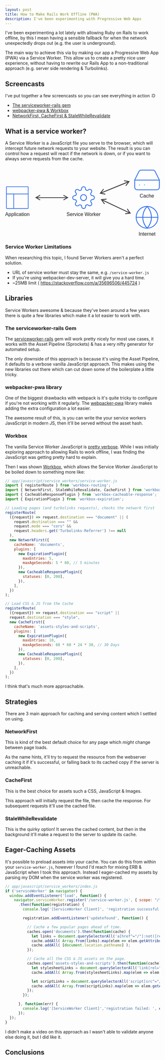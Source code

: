 ```yaml
---
layout: post
title: How to Make Rails Work Offline (PWA)
description: I've been experimenting with Progressive Web Apps
---
```


I've been experimenting a lot lately with allowing Ruby on Rails to work offline, by this I mean having a sensible fallback for when the network unexpectedly drops out (e.g. the user is underground).

The main way to achieve this via by making our app a Progressive Web App (PWA) via a Service Worker. This allow us to create a pretty nice user experience, without having to rewrite our Rails App to a non-traditional approach (e.g. server side rendering & Turbolinks).

## Screencasts

I've put together a few screencasts so you can see everything in action :D

- [The serviceworker-rails gem](https://www.youtube.com/watch?v=EKa6IOBRnHI)
- [webpacker-pwa & Workbox](https://www.youtube.com/watch?v=c9slVBXsXyo)
- [NetworkFirst, CacheFirst & StaleWhileRevalidate](https://www.youtube.com/watch?v=iL7erF3t83o)

## What is a service worker?

A Service Worker is a JavaScript file you serve to the browser, which will intercept future network requests to your website. The result is you can control how a request will react if the network is down, or if you want to always serve requests from the cache.

<svg width="960px" height="441px" viewBox="0 0 960 441" version="1.1" xmlns="http://www.w3.org/2000/svg" xmlns:xlink="http://www.w3.org/1999/xlink">
    <g id="Page-1" stroke="none" stroke-width="1" fill="none" fill-rule="evenodd">
        <g id="service-worker" transform="translate(0.000000, 3.000000)">
            <g id="Application" transform="translate(0.000000, 128.000000)">
                <g id="Group" transform="translate(0.000000, 151.000000)" fill="currentColor" fill-rule="nonzero" font-family="Helvetica" font-size="31" font-weight="normal">
                    <text id="Application">
                        <tspan x="0" y="30">Application</tspan>
                    </text>
                </g>
                <g id="layout" stroke-linecap="round" stroke-linejoin="round" transform="translate(8.000000, 0.000000)" stroke="#3271F0" stroke-width="4">
                    <rect id="Rectangle" x="0" y="0" width="135" height="135" rx="2"></rect>
                    <line x1="0" y1="45" x2="135" y2="45" id="Path"></line>
                    <line x1="45" y1="135" x2="45" y2="45" id="Path"></line>
                </g>
            </g>
            <g id="Service-Worker" transform="translate(381.000000, 128.000000)">
                <g id="Group" transform="translate(0.000000, 151.000000)" fill="currentColor" fill-rule="nonzero" font-family="Helvetica" font-size="31" font-weight="normal">
                    <text id="Service-Worker">
                        <tspan x="0" y="30">Service Worker</tspan>
                    </text>
                </g>
                <g id="settings" stroke-linecap="round" stroke-linejoin="round" transform="translate(38.000000, 0.000000)" stroke="#3271F0" stroke-width="5">
                    <circle id="Oval" cx="67.5" cy="67.5" r="18.5"></circle>
                    <path d="M112.909091,85.9090909 C111.237874,89.69578 112.039778,94.1183996 114.934091,97.0772727 L115.302273,97.4454545 C117.606809,99.7474286 118.9017,102.871114 118.9017,106.128409 C118.9017,109.385704 117.606809,112.50939 115.302273,114.811364 C113.000299,117.1159 109.876613,118.410791 106.619318,118.410791 C103.362023,118.410791 100.238338,117.1159 97.9363636,114.811364 L97.5681818,114.443182 C94.6093087,111.548868 90.1866891,110.746965 86.4,112.418182 C82.6907485,114.007919 80.2797315,117.648555 80.2636364,121.684091 L80.2636364,122.727273 C80.2636364,129.505313 74.7689492,135 67.9909091,135 C61.212869,135 55.7181818,129.505313 55.7181818,122.727273 L55.7181818,122.175 C55.620961,118.018662 52.9928495,114.344173 49.0909091,112.909091 C45.30422,111.237874 40.8816004,112.039778 37.9227273,114.934091 L37.5545455,115.302273 C35.2525714,117.606809 32.1288862,118.9017 28.8715909,118.9017 C25.6142956,118.9017 22.4906104,117.606809 20.1886364,115.302273 C17.8840999,113.000299 16.5892092,109.876613 16.5892092,106.619318 C16.5892092,103.362023 17.8840999,100.238338 20.1886364,97.9363636 L20.5568182,97.5681818 C23.4511315,94.6093087 24.2530351,90.1866891 22.5818182,86.4 C20.992081,82.6907485 17.3514452,80.2797315 13.3159091,80.2636364 L12.2727273,80.2636364 C5.49468716,80.2636364 0,74.7689492 0,67.9909091 C0,61.212869 5.49468716,55.7181818 12.2727273,55.7181818 L12.825,55.7181818 C16.9813381,55.620961 20.6558273,52.9928495 22.0909091,49.0909091 C23.762126,45.30422 22.9602224,40.8816004 20.0659091,37.9227273 L19.6977273,37.5545455 C17.3931908,35.2525714 16.0983001,32.1288862 16.0983001,28.8715909 C16.0983001,25.6142956 17.3931908,22.4906104 19.6977273,20.1886364 C21.9997013,17.8840999 25.1233865,16.5892092 28.3806818,16.5892092 C31.6379771,16.5892092 34.7616623,17.8840999 37.0636364,20.1886364 L37.4318182,20.5568182 C40.3906913,23.4511315 44.8133109,24.2530351 48.6,22.5818182 L49.0909091,22.5818182 C52.8001605,20.992081 55.2111776,17.3514452 55.2272727,13.3159091 L55.2272727,12.2727273 C55.2272727,5.49468716 60.7219599,0 67.5,0 C74.2780401,0 79.7727273,5.49468716 79.7727273,12.2727273 L79.7727273,12.825 C79.7888224,16.8605361 82.1998395,20.5011719 85.9090909,22.0909091 C89.69578,23.762126 94.1183996,22.9602224 97.0772727,20.0659091 L97.4454545,19.6977273 C99.7474286,17.3931908 102.871114,16.0983001 106.128409,16.0983001 C109.385704,16.0983001 112.50939,17.3931908 114.811364,19.6977273 C117.1159,21.9997013 118.410791,25.1233865 118.410791,28.3806818 C118.410791,31.6379771 117.1159,34.7616623 114.811364,37.0636364 L114.443182,37.4318182 C111.548868,40.3906913 110.746965,44.8133109 112.418182,48.6 L112.418182,49.0909091 C114.007919,52.8001605 117.648555,55.2111776 121.684091,55.2272727 L122.727273,55.2272727 C129.505313,55.2272727 135,60.7219599 135,67.5 C135,74.2780401 129.505313,79.7727273 122.727273,79.7727273 L122.175,79.7727273 C118.139464,79.7888224 114.498828,82.1998395 112.909091,85.9090909 Z" id="Path"></path>
                </g>
            </g>
            <g id="Internet" transform="translate(813.000000, 250.000000)">
                <g id="Group" transform="translate(15.000000, 151.000000)" fill="currentColor" fill-rule="nonzero" font-family="Helvetica" font-size="31" font-weight="normal">
                    <text id="Internet">
                        <tspan x="0" y="30">Internet</tspan>
                    </text>
                </g>
                <g id="globe" stroke-linecap="round" stroke-linejoin="round" stroke="#3271F0" stroke-width="5">
                    <circle id="Oval" cx="67.5" cy="67.5" r="67.5"></circle>
                    <line x1="0" y1="67.5" x2="135" y2="67.5" id="Path"></line>
                    <path d="M68,0 C84.8836425,18.483882 94.4785811,42.4712285 95,67.5 C94.4785811,92.5287715 84.8836425,116.516118 68,135 C51.1163575,116.516118 41.5214189,92.5287715 41,67.5 C41.5214189,42.4712285 51.1163575,18.483882 68,0 L68,0 Z" id="Path"></path>
                </g>
            </g>
            <g id="Cache" transform="translate(804.000000, 25.000000)">
                <g id="hard-drive" stroke-linecap="round" stroke-linejoin="round" stroke="#3271F0" stroke-width="5">
                    <line x1="153" y1="62" x2="0" y2="62" id="Path"></line>
                    <path d="M26.3925,8.46375 L0,61 L0,106.75 C0,115.172342 6.85004333,122 15.3,122 L137.7,122 C146.149957,122 153,115.172342 153,106.75 L153,61 L126.6075,8.46375 C124.023865,3.2813602 118.719921,0.00307078035 112.914,0 L40.086,0 C34.2800786,0.00307078035 28.9761346,3.2813602 26.3925,8.46375 Z" id="Path"></path>
                    <line x1="29.96" y1="92" x2="30.04" y2="92" id="Path"></line>
                    <line x1="60.96" y1="92" x2="61.04" y2="92" id="Path"></line>
                </g>
                <g id="Group" transform="translate(31.000000, 140.000000)" fill="currentColor" fill-rule="nonzero" font-family="Helvetica" font-size="31" font-weight="normal">
                    <text id="Cache">
                        <tspan x="0" y="30">Cache</tspan>
                    </text>
                </g>
            </g>
            <polygon fill="currentColor" style="opacity: 0.8;" fill-rule="nonzero" points="363.046714 178.595408 365.225653 179.821061 389.225653 193.321061 393.099322 195.5 389.225653 197.678939 365.225653 211.178939 363.046714 212.404592 360.595408 208.046714 362.774347 206.821061 378.455 198 200.543 198 216.225653 206.821061 218.404592 208.046714 215.953286 212.404592 213.774347 211.178939 189.774347 197.678939 185.900678 195.5 189.774347 193.321061 213.774347 179.821061 215.953286 178.595408 218.404592 182.953286 216.225653 184.178939 200.542 193 378.458 193 362.774347 184.178939 360.595408 182.953286"></polygon>
            <polygon fill="currentColor" style="opacity: 0.8;" fill-rule="nonzero" points="738.206677 87.7609822 740.779449 88.2152415 769.11735 93.2186974 773.691169 94.0262695 770.689865 97.9150401 752.094755 122.008604 750.406521 124.196038 746.43719 120.474606 748.125423 118.287172 760.2754 102.543786 746.312284 108.223797 614.874275 161.686504 600.911039 167.365641 619.42719 170.63547 621.999963 171.089729 621.175661 176.760982 618.602889 176.306723 590.264988 171.303267 585.691169 170.495694 588.692473 166.606924 607.287583 142.51336 608.975817 140.325926 612.945148 144.047359 611.256915 146.234792 599.105896 161.97703 613.070054 156.298168 744.508063 102.83546 758.470257 97.1551747 739.955148 93.8864947 737.382375 93.4322354"></polygon>
            <polygon fill="currentColor" style="opacity: 0.8;" fill-rule="nonzero" points="628.826597 202 629.33465 207.552803 626.737073 207.824318 608.042186 209.777762 621.675208 216.196818 754.428967 278.697268 768.060404 285.114953 756.791529 269.053937 755.225548 266.82222 759.401497 263.474644 760.967478 265.706361 778.216033 290.28769 781 294.255186 776.382085 294.737879 747.77098 297.728486 745.173403 298 744.66535 292.447197 747.262927 292.175682 765.95677 290.221122 752.324792 283.803182 619.571033 221.302732 605.938552 214.883931 617.208471 230.946063 618.774452 233.17778 614.598503 236.525356 613.032522 234.293639 595.783967 209.71231 593 205.744814 597.617915 205.262121 626.22902 202.271514"></polygon>
        </g>
    </g>
</svg>

### Service Worker Limitations

When researching this topic, I found Server Workers aren't a perfect solution.

- URL of service worker must stay the same, e.g. `/service-worker.js`
- If you're using webpacker-dev-server, it will give you a hard time.
- ~25MB limit ( https://stackoverflow.com/a/35696506/445724 )

## Libraries

Service Workers awesome & because they've been around a few years there is quite a few libraries which make it a lot easier to work with.

### The serviceworker-rails Gem

The [serviceworker-rails](https://github.com/rossta/serviceworker-rails) gem will work pretty nicely for most use cases, it works with the Asset Pipeline (Sprockets) & has a very nifty generator for automated setup.

The only downside of this approach is because it's using the Asset Pipeline, it defaults to a verbose vanilla JavaScript approach. This makes using the new libraries out there which can cut down some of the boilerplate a little tricky.

### webpacker-pwa library

One of the biggest drawbacks with webpack is it's quite tricky to configure if you're not working with it regularly. The [webpacker-pwa](https://github.com/coorasse/webpacker-pwa) library makes adding the extra configuration a lot easier.

The awesome result of this, is you can write the your service workers JavaScript in modern JS, then it'll be served without the asset hash.

### Workbox

The vanilla Service Worker JavaScript is [pretty verbose](https://developers.google.com/web/fundamentals/primers/service-workers). While I was initially exploring approach to allowing Rails to work offline, I was finding the JavaScript was getting pretty hard to explain.

Then I was shown [Workbox](https://developers.google.com/web/tools/workbox/), which allows the Service Worker JavaScript to be boiled down to something more like:

```javascript
// app/javascript/service_workers/service-worker.js
import { registerRoute } from 'workbox-routing';
import { NetworkFirst, StaleWhileRevalidate, CacheFirst } from 'workbox-strategies';
import { CacheableResponsePlugin } from 'workbox-cacheable-response';
import { ExpirationPlugin } from 'workbox-expiration';

// Loading pages (and turbolinks requests), checks the network first
registerRoute(
  ({request}) => request.destination === "document" || (
    request.destination === "" &&
    request.mode === "cors" &&
    request.headers.get('Turbolinks-Referrer') !== null
  ),
  new NetworkFirst({
    cacheName: 'documents',
    plugins: [
      new ExpirationPlugin({
        maxEntries: 5,
        maxAgeSeconds: 5 * 60, // 5 minutes
      }),
      new CacheableResponsePlugin({
        statuses: [0, 200],
      }),
    ],
  })
);

// Load CSS & JS from the Cache
registerRoute(
  ({request}) => request.destination === "script" ||
  request.destination === "style",
  new CacheFirst({
    cacheName: 'assets-styles-and-scripts',
    plugins: [
      new ExpirationPlugin({
        maxEntries: 10,
        maxAgeSeconds: 60 * 60 * 24 * 30, // 30 Days
      }),
      new CacheableResponsePlugin({
        statuses: [0, 200],
      }),
    ],
  })
);
```

I think that's much more approachable.

## Strategies

There are 3 main approach for caching and serving content which I settled on using.

### NetworkFirst

This is kind of the best default choice for any page which _might_ change between page loads.

As the name hints, it'll try to request the resource from the webserver caching it if it's successful, or falling back to its cached copy if the server is unreachable.

### CacheFirst

This is the best choice for assets such a CSS, JavaScript & Images.

This approach will initially request the file, then cache the response. For subsequent requests it'll use the cached file.

### StaleWhileRevalidate

This is the quirky option! It serves the cached content, but then in the background it'll make a request to the server to update its cache.

## Eager-Caching Assets

It's possible to preload assets into your cache. You can do this from within your `service-worker.js`, however I found I'd reach for mixing ERB & JavaScript when I took this approach. Instead I eager-cached my assets by parsing my DOM when the service worker was registered.

```javascript
// app/javascript/service_workers/index.js
if ('serviceWorker' in navigator) {
  window.addEventListener('load', function() {
    navigator.serviceWorker.register('/service-worker.js', { scope: "/" })
      .then(function(registration) {
        console.log('[ServiceWorker Client]', 'registration successful with scope: ', registration.scope);

        registration.addEventListener('updatefound', function() {

          // Cache a few popular pages ahead of time.
          caches.open('documents').then(function(cache) {
            let links = document.querySelectorAll('a[href^="/"]:not([rel="nofollow"])');
            cache.addAll( Array.from(links).map(elem => elem.getAttribute("href")) );
            cache.addAll( [document.location.pathname] );
          });

          // Cache all the CSS & JS assets on the page.
          caches.open('assets-styles-and-scripts').then(function(cache) {
            let stylesheetLinks = document.querySelectorAll('link[rel="stylesheet"][href^="/"]');
            cache.addAll( Array.from(stylesheetLinks).map(elem => elem.getAttribute("href")) );

            let scriptLinks = document.querySelectorAll('script[src^="/"]');
            cache.addAll( Array.from(scriptLinks).map(elem => elem.getAttribute("src")) );
          });
        });

      }, function(err) {
        console.log('[ServiceWorker Client]','registration failed: ', err);
      });
  });
}
```

I didn't make a video on this approach as I wasn't able to validate anyone else doing it, but I did like it.

## Conclusions


